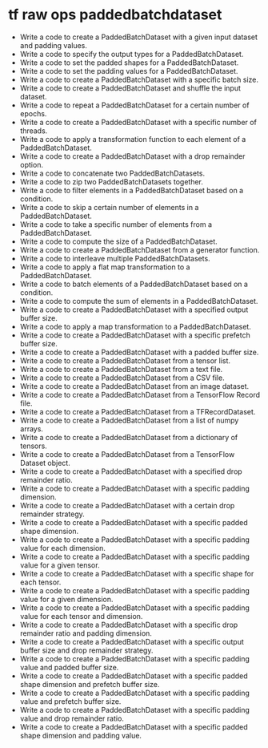 # tf raw ops paddedbatchdataset

- Write a code to create a PaddedBatchDataset with a given input dataset and padding values.
- Write a code to specify the output types for a PaddedBatchDataset.
- Write a code to set the padded shapes for a PaddedBatchDataset.
- Write a code to set the padding values for a PaddedBatchDataset.
- Write a code to create a PaddedBatchDataset with a specific batch size.
- Write a code to create a PaddedBatchDataset and shuffle the input dataset.
- Write a code to repeat a PaddedBatchDataset for a certain number of epochs.
- Write a code to create a PaddedBatchDataset with a specific number of threads.
- Write a code to apply a transformation function to each element of a PaddedBatchDataset.
- Write a code to create a PaddedBatchDataset with a drop remainder option.
- Write a code to concatenate two PaddedBatchDatasets.
- Write a code to zip two PaddedBatchDatasets together.
- Write a code to filter elements in a PaddedBatchDataset based on a condition.
- Write a code to skip a certain number of elements in a PaddedBatchDataset.
- Write a code to take a specific number of elements from a PaddedBatchDataset.
- Write a code to compute the size of a PaddedBatchDataset.
- Write a code to create a PaddedBatchDataset from a generator function.
- Write a code to interleave multiple PaddedBatchDatasets.
- Write a code to apply a flat map transformation to a PaddedBatchDataset.
- Write a code to batch elements of a PaddedBatchDataset based on a condition.
- Write a code to compute the sum of elements in a PaddedBatchDataset.
- Write a code to create a PaddedBatchDataset with a specified output buffer size.
- Write a code to apply a map transformation to a PaddedBatchDataset.
- Write a code to create a PaddedBatchDataset with a specific prefetch buffer size.
- Write a code to create a PaddedBatchDataset with a padded buffer size.
- Write a code to create a PaddedBatchDataset from a tensor list.
- Write a code to create a PaddedBatchDataset from a text file.
- Write a code to create a PaddedBatchDataset from a CSV file.
- Write a code to create a PaddedBatchDataset from an image dataset.
- Write a code to create a PaddedBatchDataset from a TensorFlow Record file.
- Write a code to create a PaddedBatchDataset from a TFRecordDataset.
- Write a code to create a PaddedBatchDataset from a list of numpy arrays.
- Write a code to create a PaddedBatchDataset from a dictionary of tensors.
- Write a code to create a PaddedBatchDataset from a TensorFlow Dataset object.
- Write a code to create a PaddedBatchDataset with a specified drop remainder ratio.
- Write a code to create a PaddedBatchDataset with a specific padding dimension.
- Write a code to create a PaddedBatchDataset with a certain drop remainder strategy.
- Write a code to create a PaddedBatchDataset with a specific padded shape dimension.
- Write a code to create a PaddedBatchDataset with a specific padding value for each dimension.
- Write a code to create a PaddedBatchDataset with a specific padding value for a given tensor.
- Write a code to create a PaddedBatchDataset with a specific shape for each tensor.
- Write a code to create a PaddedBatchDataset with a specific padding value for a given dimension.
- Write a code to create a PaddedBatchDataset with a specific padding value for each tensor and dimension.
- Write a code to create a PaddedBatchDataset with a specific drop remainder ratio and padding dimension.
- Write a code to create a PaddedBatchDataset with a specific output buffer size and drop remainder strategy.
- Write a code to create a PaddedBatchDataset with a specific padding value and padded buffer size.
- Write a code to create a PaddedBatchDataset with a specific padded shape dimension and prefetch buffer size.
- Write a code to create a PaddedBatchDataset with a specific padding value and prefetch buffer size.
- Write a code to create a PaddedBatchDataset with a specific padding value and drop remainder ratio.
- Write a code to create a PaddedBatchDataset with a specific padded shape dimension and padding value.